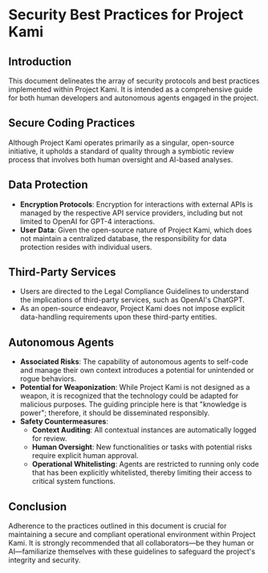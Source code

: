 # Security Best Practices for Project Kami

## Introduction
This document delineates the array of security protocols and best practices implemented within Project Kami. It is intended as a comprehensive guide for both human developers and autonomous agents engaged in the project.

## Secure Coding Practices
Although Project Kami operates primarily as a singular, open-source initiative, it upholds a standard of quality through a symbiotic review process that involves both human oversight and AI-based analyses.

## Data Protection
- **Encryption Protocols**: Encryption for interactions with external APIs is managed by the respective API service providers, including but not limited to OpenAI for GPT-4 interactions.
- **User Data**: Given the open-source nature of Project Kami, which does not maintain a centralized database, the responsibility for data protection resides with individual users.

## Third-Party Services
- Users are directed to the Legal Compliance Guidelines to understand the implications of third-party services, such as OpenAI's ChatGPT.
- As an open-source endeavor, Project Kami does not impose explicit data-handling requirements upon these third-party entities.

## Autonomous Agents
- **Associated Risks**: The capability of autonomous agents to self-code and manage their own context introduces a potential for unintended or rogue behaviors.
- **Potential for Weaponization**: While Project Kami is not designed as a weapon, it is recognized that the technology could be adapted for malicious purposes. The guiding principle here is that "knowledge is power"; therefore, it should be disseminated responsibly.
- **Safety Countermeasures**:
  - **Context Auditing**: All contextual instances are automatically logged for review.
  - **Human Oversight**: New functionalities or tasks with potential risks require explicit human approval.
  - **Operational Whitelisting**: Agents are restricted to running only code that has been explicitly whitelisted, thereby limiting their access to critical system functions.

## Conclusion
Adherence to the practices outlined in this document is crucial for maintaining a secure and compliant operational environment within Project Kami. It is strongly recommended that all collaborators—be they human or AI—familiarize themselves with these guidelines to safeguard the project's integrity and security.
